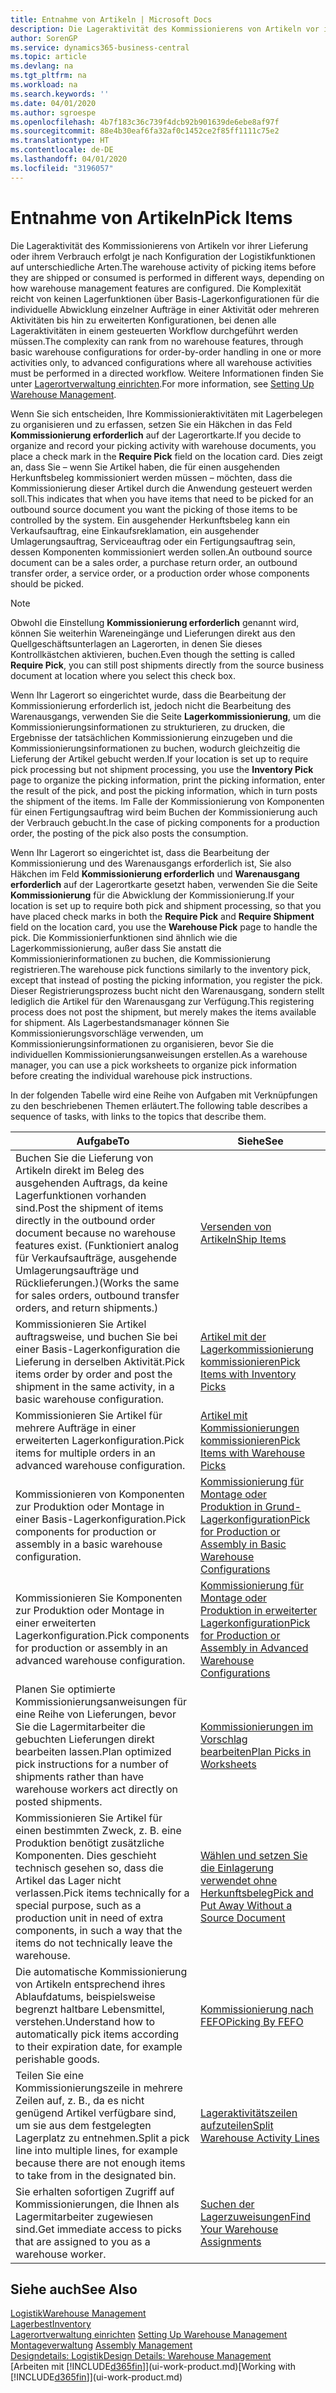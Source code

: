 ```yaml
---
title: Entnahme von Artikeln | Microsoft Docs
description: Die Lageraktivität des Kommissionierens von Artikeln vor ihrer Lieferung oder ihrem Verbrauch erfolgt je nach Konfiguration der Logistikfunktionen auf unterschiedliche Arten. Die Komplexität der [Einrichtung](../configure-warehouse-processes.md) reicht von keinen Lagerfunktionen über grundlegende Lagerfunktionen für die individuelle Abwicklung einzelner Aufträge in einer Aktivität oder mehreren Aktivitäten bis hin zu erweiterten Konfigurationen, bei denen alle Lageraktivitäten in einem gesteuerten Workflow durchgeführt werden müssen.
author: SorenGP
ms.service: dynamics365-business-central
ms.topic: article
ms.devlang: na
ms.tgt_pltfrm: na
ms.workload: na
ms.search.keywords: ''
ms.date: 04/01/2020
ms.author: sgroespe
ms.openlocfilehash: 4b7f183c36c739f4dcb92b901639de6ebe8af97f
ms.sourcegitcommit: 88e4b30eaf6fa32af0c1452ce2f85ff1111c75e2
ms.translationtype: HT
ms.contentlocale: de-DE
ms.lasthandoff: 04/01/2020
ms.locfileid: "3196057"
---
```

# <a name="pick-items"></a><span data-ttu-id="ac424-104">Entnahme von Artikeln</span><span class="sxs-lookup"><span data-stu-id="ac424-104">Pick Items</span></span>
<span data-ttu-id="ac424-105">Die Lageraktivität des Kommissionierens von Artikeln vor ihrer Lieferung oder ihrem Verbrauch erfolgt je nach Konfiguration der Logistikfunktionen auf unterschiedliche Arten.</span><span class="sxs-lookup"><span data-stu-id="ac424-105">The warehouse activity of picking items before they are shipped or consumed is performed in different ways, depending on how warehouse management features are configured.</span></span> <span data-ttu-id="ac424-106">Die Komplexität reicht von keinen Lagerfunktionen über Basis-Lagerkonfigurationen für die individuelle Abwicklung einzelner Aufträge in einer Aktivität oder mehreren Aktivitäten bis hin zu erweiterten Konfigurationen, bei denen alle Lageraktivitäten in einem gesteuerten Workflow durchgeführt werden müssen.</span><span class="sxs-lookup"><span data-stu-id="ac424-106">The complexity can rank from no warehouse features, through basic warehouse configurations for order-by-order handling in one or more activities only, to advanced configurations where all warehouse activities must be performed in a directed workflow.</span></span> <span data-ttu-id="ac424-107">Weitere Informationen finden Sie unter [Lagerortverwaltung einrichten](warehouse-setup-warehouse.md).</span><span class="sxs-lookup"><span data-stu-id="ac424-107">For more information, see [Setting Up Warehouse Management](warehouse-setup-warehouse.md).</span></span>

<span data-ttu-id="ac424-108">Wenn Sie sich entscheiden, Ihre Kommissionieraktivitäten mit Lagerbelegen zu organisieren und zu erfassen, setzen Sie ein Häkchen in das Feld **Kommissionierung erforderlich** auf der Lagerortkarte.</span><span class="sxs-lookup"><span data-stu-id="ac424-108">If you decide to organize and record your picking activity with warehouse documents, you place a check mark in the **Require Pick** field on the location card.</span></span> <span data-ttu-id="ac424-109">Dies zeigt an, dass Sie – wenn Sie Artikel haben, die für einen ausgehenden Herkunftsbeleg kommissioniert werden müssen – möchten, dass die Kommissionierung dieser Artikel durch die Anwendung gesteuert werden soll.</span><span class="sxs-lookup"><span data-stu-id="ac424-109">This indicates that when you have items that need to be picked for an outbound source document you want the picking of those items to be controlled by the system.</span></span> <span data-ttu-id="ac424-110">Ein ausgehender Herkunftsbeleg kann ein Verkaufsauftrag, eine Einkaufsreklamation, ein ausgehender Umlagerungsauftrag, Serviceauftrag oder ein Fertigungsauftrag sein, dessen Komponenten kommissioniert werden sollen.</span><span class="sxs-lookup"><span data-stu-id="ac424-110">An outbound source document can be a sales order, a purchase return order, an outbound transfer order, a service order, or a production order whose components should be picked.</span></span>

> [!NOTE]
> <span data-ttu-id="ac424-111">Obwohl die Einstellung **Kommissionierung erforderlich** genannt wird, können Sie weiterhin Wareneingänge und Lieferungen direkt aus den Quellgeschäftsunterlagen an Lagerorten, in denen Sie dieses Kontrollkästchen aktivieren, buchen.</span><span class="sxs-lookup"><span data-stu-id="ac424-111">Even though the setting is called **Require Pick**, you can still post shipments directly from the source business document at location where you select this check box.</span></span>

<span data-ttu-id="ac424-112">Wenn Ihr Lagerort so eingerichtet wurde, dass die Bearbeitung der Kommissionierung erforderlich ist, jedoch nicht die Bearbeitung des Warenausgangs, verwenden Sie die Seite **Lagerkommissionierung**, um die Kommissionierungsinformationen zu strukturieren, zu drucken, die Ergebnisse der tatsächlichen Kommissionierung einzugeben und die Kommissionierungsinformationen zu buchen, wodurch gleichzeitig die Lieferung der Artikel gebucht werden.</span><span class="sxs-lookup"><span data-stu-id="ac424-112">If your location is set up to require pick processing but not shipment processing, you use the **Inventory Pick** page to organize the picking information, print the picking information, enter the result of the pick, and post the picking information, which in turn posts the shipment of the items.</span></span> <span data-ttu-id="ac424-113">Im Falle der Kommissionierung von Komponenten für einen Fertigungsauftrag wird beim Buchen der Kommissionierung auch der Verbrauch gebucht.</span><span class="sxs-lookup"><span data-stu-id="ac424-113">In the case of picking components for a production order, the posting of the pick also posts the consumption.</span></span>

<span data-ttu-id="ac424-114">Wenn Ihr Lagerort so eingerichtet ist, dass die Bearbeitung der Kommissionierung und des Warenausgangs erforderlich ist, Sie also Häkchen im Feld **Kommissionierung erforderlich** und **Warenausgang erforderlich** auf der Lagerortkarte gesetzt haben, verwenden Sie die Seite **Kommissionierung** für die Abwicklung der Kommissionierung.</span><span class="sxs-lookup"><span data-stu-id="ac424-114">If your location is set up to require both pick and shipment processing, so that you have placed check marks in both the **Require Pick** and **Require Shipment** field on the location card, you use the **Warehouse Pick** page to handle the pick.</span></span> <span data-ttu-id="ac424-115">Die Kommissionierfunktionen sind ähnlich wie die Lagerkommissionierung, außer dass Sie anstatt die Kommissionierinformationen zu buchen, die Kommissionierung registrieren.</span><span class="sxs-lookup"><span data-stu-id="ac424-115">The warehouse pick functions similarly to the inventory pick, except that instead of posting the picking information, you register the pick.</span></span> <span data-ttu-id="ac424-116">Dieser Registrierungsprozess bucht nicht den Warenausgang, sondern stellt lediglich die Artikel für den Warenausgang zur Verfügung.</span><span class="sxs-lookup"><span data-stu-id="ac424-116">This registering process does not post the shipment, but merely makes the items available for shipment.</span></span> <span data-ttu-id="ac424-117">Als Lagerbestandsmanager können Sie Kommissionierungsvorschläge verwenden, um Kommissionierungsinformationen zu organisieren, bevor Sie die individuellen Kommissionierungsanweisungen erstellen.</span><span class="sxs-lookup"><span data-stu-id="ac424-117">As a warehouse manager, you can use a pick worksheets to organize pick information before creating the individual warehouse pick instructions.</span></span>

<span data-ttu-id="ac424-118">In der folgenden Tabelle wird eine Reihe von Aufgaben mit Verknüpfungen zu den beschriebenen Themen erläutert.</span><span class="sxs-lookup"><span data-stu-id="ac424-118">The following table describes a sequence of tasks, with links to the topics that describe them.</span></span>   

|<span data-ttu-id="ac424-119">**Aufgabe**</span><span class="sxs-lookup"><span data-stu-id="ac424-119">**To**</span></span>|<span data-ttu-id="ac424-120">**Siehe**</span><span class="sxs-lookup"><span data-stu-id="ac424-120">**See**</span></span>|
|------------|-------------|  
|<span data-ttu-id="ac424-121">Buchen Sie die Lieferung von Artikeln direkt im Beleg des ausgehenden Auftrags, da keine Lagerfunktionen vorhanden sind.</span><span class="sxs-lookup"><span data-stu-id="ac424-121">Post the shipment of items directly in the outbound order document because no warehouse features exist.</span></span> <span data-ttu-id="ac424-122">(Funktioniert analog für Verkaufsaufträge, ausgehende Umlagerungsaufträge und Rücklieferungen.)</span><span class="sxs-lookup"><span data-stu-id="ac424-122">(Works the same for sales orders, outbound transfer orders, and return shipments.)</span></span>|[<span data-ttu-id="ac424-123">Versenden von Artikeln</span><span class="sxs-lookup"><span data-stu-id="ac424-123">Ship Items</span></span>](warehouse-how-ship-items.md)|  
|<span data-ttu-id="ac424-124">Kommissionieren Sie Artikel auftragsweise, und buchen Sie bei einer Basis-Lagerkonfiguration die Lieferung in derselben Aktivität.</span><span class="sxs-lookup"><span data-stu-id="ac424-124">Pick items order by order and post the shipment in the same activity, in a basic warehouse configuration.</span></span>|[<span data-ttu-id="ac424-125">Artikel mit der Lagerkommissionierung kommissionieren</span><span class="sxs-lookup"><span data-stu-id="ac424-125">Pick Items with Inventory Picks</span></span>](warehouse-how-to-pick-items-with-inventory-picks.md)|
|<span data-ttu-id="ac424-126">Kommissionieren Sie Artikel für mehrere Aufträge in einer erweiterten Lagerkonfiguration.</span><span class="sxs-lookup"><span data-stu-id="ac424-126">Pick items for multiple orders in an advanced warehouse configuration.</span></span>|[<span data-ttu-id="ac424-127">Artikel mit Kommissionierungen kommissionieren</span><span class="sxs-lookup"><span data-stu-id="ac424-127">Pick Items with Warehouse Picks</span></span>](warehouse-how-to-pick-items-for-warehouse-shipment.md)|  
|<span data-ttu-id="ac424-128">Kommissionieren von Komponenten zur Produktion oder Montage in einer Basis-Lagerkonfiguration.</span><span class="sxs-lookup"><span data-stu-id="ac424-128">Pick components for production or assembly in a basic warehouse configuration.</span></span>|[<span data-ttu-id="ac424-129">Kommissionierung für Montage oder Produktion in Grund-Lagerkonfiguration</span><span class="sxs-lookup"><span data-stu-id="ac424-129">Pick for Production or Assembly in Basic Warehouse Configurations</span></span>](warehouse-how-to-pick-for-production.md)|
|<span data-ttu-id="ac424-130">Kommissionieren Sie Komponenten zur Produktion oder Montage in einer erweiterten Lagerkonfiguration.</span><span class="sxs-lookup"><span data-stu-id="ac424-130">Pick components for production or assembly in an advanced warehouse configuration.</span></span>|[<span data-ttu-id="ac424-131">Kommissionierung für Montage oder Produktion in erweiterter Lagerkonfiguration</span><span class="sxs-lookup"><span data-stu-id="ac424-131">Pick for Production or Assembly in Advanced Warehouse Configurations</span></span>](warehouse-how-to-pick-for-internal-operations-in-advanced-warehousing.md)|  
|<span data-ttu-id="ac424-132">Planen Sie optimierte Kommissionierungsanweisungen für eine Reihe von Lieferungen, bevor Sie die Lagermitarbeiter die gebuchten Lieferungen direkt bearbeiten lassen.</span><span class="sxs-lookup"><span data-stu-id="ac424-132">Plan optimized pick instructions for a number of shipments rather than have warehouse workers act directly on posted shipments.</span></span>|[<span data-ttu-id="ac424-133">Kommissionierungen im Vorschlag bearbeiten</span><span class="sxs-lookup"><span data-stu-id="ac424-133">Plan Picks in Worksheets</span></span>](warehouse-how-to-plan-picks-in-worksheets.md)|  
|<span data-ttu-id="ac424-134">Kommissionieren Sie Artikel für einen bestimmten Zweck, z. B. eine Produktion benötigt zusätzliche Komponenten. Dies geschieht technisch gesehen so, dass die Artikel das Lager nicht verlassen.</span><span class="sxs-lookup"><span data-stu-id="ac424-134">Pick items technically for a special purpose, such as a production unit in need of extra components, in such a way that the items do not technically leave the warehouse.</span></span>|[<span data-ttu-id="ac424-135">Wählen und setzen Sie die Einlagerung verwendet ohne Herkunftsbeleg</span><span class="sxs-lookup"><span data-stu-id="ac424-135">Pick and Put Away Without a Source Document</span></span>](warehouse-how-to-create-put-aways-from-internal-put-aways.md)|
|<span data-ttu-id="ac424-136">Die automatische Kommissionierung von Artikeln entsprechend ihres Ablaufdatums, beispielsweise begrenzt haltbare Lebensmittel, verstehen.</span><span class="sxs-lookup"><span data-stu-id="ac424-136">Understand how to automatically pick items according to their expiration date, for example perishable goods.</span></span>|[<span data-ttu-id="ac424-137">Kommissionierung nach FEFO</span><span class="sxs-lookup"><span data-stu-id="ac424-137">Picking By FEFO</span></span>](warehouse-picking-by-fefo.md)|
|<span data-ttu-id="ac424-138">Teilen Sie eine Kommissionierungszeile in mehrere Zeilen auf, z. B., da es nicht genügend Artikel verfügbare sind, um sie aus dem festgelegten Lagerplatz zu entnehmen.</span><span class="sxs-lookup"><span data-stu-id="ac424-138">Split a pick line into multiple lines, for example because there are not enough items to take from in the designated bin.</span></span>|[<span data-ttu-id="ac424-139">Lageraktivitätszeilen aufzuteilen</span><span class="sxs-lookup"><span data-stu-id="ac424-139">Split Warehouse Activity Lines</span></span>](warehouse-how-to-split-warehouse-activity-lines.md)|
|<span data-ttu-id="ac424-140">Sie erhalten sofortigen Zugriff auf Kommissionierungen, die Ihnen als Lagermitarbeiter zugewiesen sind.</span><span class="sxs-lookup"><span data-stu-id="ac424-140">Get immediate access to picks that are assigned to you as a warehouse worker.</span></span>|[<span data-ttu-id="ac424-141">Suchen der Lagerzuweisungen</span><span class="sxs-lookup"><span data-stu-id="ac424-141">Find Your Warehouse Assignments</span></span>](warehouse-how-to-find-your-warehouse-assignments.md)|  

## <a name="see-also"></a><span data-ttu-id="ac424-142">Siehe auch</span><span class="sxs-lookup"><span data-stu-id="ac424-142">See Also</span></span>  
[<span data-ttu-id="ac424-143">Logistik</span><span class="sxs-lookup"><span data-stu-id="ac424-143">Warehouse Management</span></span>](warehouse-manage-warehouse.md)  
[<span data-ttu-id="ac424-144">Lagerbest</span><span class="sxs-lookup"><span data-stu-id="ac424-144">Inventory</span></span>](inventory-manage-inventory.md)  
<span data-ttu-id="ac424-145">[Lagerortverwaltung einrichten](warehouse-setup-warehouse.md)   </span><span class="sxs-lookup"><span data-stu-id="ac424-145">[Setting Up Warehouse Management](warehouse-setup-warehouse.md)   </span></span>  
<span data-ttu-id="ac424-146">[Montageverwaltung](assembly-assemble-items.md)  </span><span class="sxs-lookup"><span data-stu-id="ac424-146">[Assembly Management](assembly-assemble-items.md)  </span></span>  
[<span data-ttu-id="ac424-147">Designdetails: Logistik</span><span class="sxs-lookup"><span data-stu-id="ac424-147">Design Details: Warehouse Management</span></span>](design-details-warehouse-management.md)  
<span data-ttu-id="ac424-148">[Arbeiten mit [!INCLUDE[d365fin](includes/d365fin_md.md)]](ui-work-product.md)</span><span class="sxs-lookup"><span data-stu-id="ac424-148">[Working with [!INCLUDE[d365fin](includes/d365fin_md.md)]](ui-work-product.md)</span></span>
